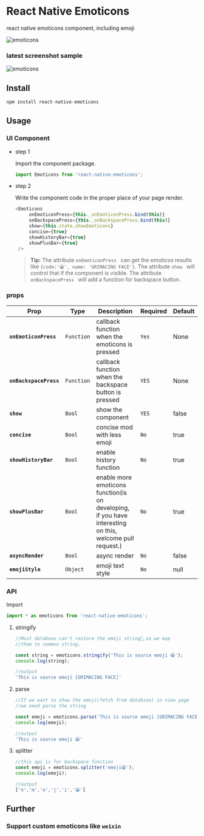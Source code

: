 # React Native Emoticons
react native emoticons component, including emoji

![emoticons](docs/emoticons.gif)

### latest screenshot sample
![emoticons](docs/sample2.png )

<!--![Markdown](http://i2.muimg.com/1949/cda818de0596cd04.gif)-->
## Install

```js
npm install react-native-emoticons
```

## Usage

### UI Component

- step 1

	Import the component package.

	```js
	import Emoticons from 'react-native-emoticons';
	```
- step 2

	Write the component code in the proper place of your page render.

	```js
	<Emoticons
		 onEmoticonPress={this._onEmoticonPress.bind(this)}
		 onBackspacePress={this._onBackspacePress.bind(this)}
		 show={this.state.showEmoticons}
		 concise={true}
		 showHistoryBar={true}
		 showPlusBar={true}
     />
	```
	> **Tip:**  The attribute `onEmoticonPress ` can get the emoticos results like `{code:'😁', name: 'GRIMACING FACE'}`. The attribute `show ` will control that if the component is visible.  The attribute `onBackspacePress ` will add a function for backspace button.

### props

| Prop | Type | Description | Required | Default |
|---|---|---|---|---|
|**`onEmoticonPress `**|`Function `| callback function when the emoticons is pressed |`Yes`|None|
|**`onBackspacePress `**|`Function `| callback function when the backspace button is pressed |`YES`|None|
|**`show `**|`Bool `| show the component |`YES`| false |
|**`concise `**|`Bool `| concise mod with less emoji |`No`| true |
|**`showHistoryBar `**|`Bool `| enable history function |`No`| true |
|**`showPlusBar `**|`Bool `| enable more emoticons function(is on developing, if you have interesting on this, welcome pull request.)|`No`| true |
|**`asyncRender `**|`Bool `| async render |`No`| false |
|**`emojiStyle `** |`Object `|  emoji text style |`No`| null |


### API

Import

```js
import * as emoticons from 'react-native-emoticons';
```

1. stringify

	```js
	//Most database can't restore the emoji string😤,so we map
	//them to common string.

	const string = emoticons.stringify('This is source emoji 😁');
	console.log(string);
	```
	```js
	//output
	'This is source emoji [GRIMACING FACE]'
	```

2. parse

	```js
	//If we want to show the emoji(fetch from database) in view page
	//we need parse the string

	const emoji = emoticons.parse('This is source emoji [GRIMACING FACE]');
	console.log(emoji);
	```
	```js
	//output
	'This is source emoji 😁'
	```

3. splitter

	```js
	//this api is for backspace function
	const emoji = emoticons.splitter('emoji😁');
	console.log(emoji);
	```
	```js
	//output
	['e','m','o','j','i','😁']
	```


## Further

###	Support custom emoticons like `weixin`

